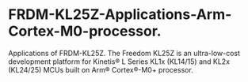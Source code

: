# FRDM-KL25Z-Applications-Arm-Cortex-M0-processor.
Applications of FRDM-KL25Z. The Freedom KL25Z is an ultra-low-cost development platform for Kinetis® L Series KL1x (KL14/15) and KL2x (KL24/25) MCUs built on Arm® Cortex®-M0+ processor.
